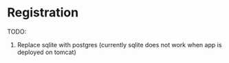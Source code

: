 # Registration

TODO:

1. Replace sqlite with postgres (currently sqlite does not work when app is deployed on tomcat)
